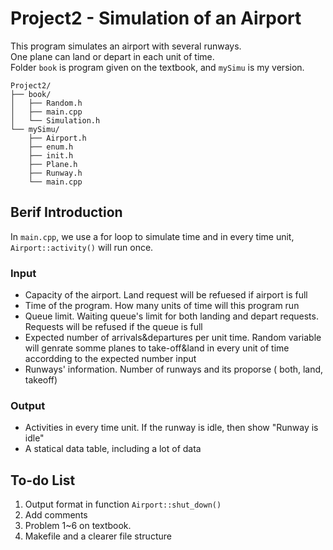# Project2 - Simulation of an Airport
This program simulates an airport with several runways.  
One plane can land or depart in each unit of time.  
Folder `book` is program given on the textbook, and `mySimu` is my version.  

```
Project2/
├── book/
│   ├── Random.h
│   ├── main.cpp
│   └── Simulation.h
└── mySimu/
    ├── Airport.h
    ├── enum.h
    ├── init.h
    ├── Plane.h
    ├── Runway.h
    └── main.cpp

```

## Berif Introduction
In `main.cpp`, we use a for loop to simulate time and in every time unit, `Airport::activity()` will run once.   
### Input 
- Capacity of the airport. Land request will be refuesed if airport is full
- Time of the program. How many units of time will this program run
- Queue limit. Waiting queue's limit for both landing and depart requests. Requests will be refused if the queue is full
- Expected number of arrivals&departures per unit time. Random variable will genrate somme planes to take-off&land in every unit of time accordding to the expected number input
- Runways' information. Number of runways and its proporse ( both, land, takeoff)

### Output
- Activities in every time unit. If the runway is idle, then show "Runway is idle"
- A statical data table, including a lot of data



## To-do List
1. Output format in function `Airport::shut_down()`
2. Add comments
3. Problem 1~6 on textbook.
4. Makefile and a clearer file structure 
